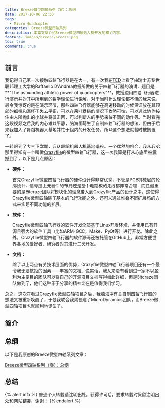 ```yaml
---
title: Breeze微型四轴系列（零）：总纲
date: 2017-10-06 22:30
tags:
  - Micro Quadcopter
categories: Breeze微型四轴系列
description: 本篇文章介绍Breeze微型四轴无人机开发的相关内容。
feature: images/breeze/breeze.png
toc: true
comments: true
---
```


## 前言

我记得自己第一次接触四轴飞行器是在大一，有一次我在[TED](https://www.ted.com)上看了由瑞士苏黎世联邦理工大学的Raffaello D'Andrea教授所做的关于四轴飞行器的演讲，题目是**"The astounding athletic power of quadcopters"**，教授边用四轴飞行器进行演示并对其中所用到的数学理论进行讲解，对于当时什么理论都不懂的我来说，最令我惊讶的是在演示环节，那些四轴飞行器能够在高速移动的时候保证放在其顶部的细棍和酒杯不失去平衡，可以在桨叶受损的情况下依然可控，可以通过协作接住由人所抛出的小球并将其击回，可以判断人的手势来做不同的动作等。当时看完这段视频之后我的内心难以平静，脑海里萌生了自制四轴飞行器的想法，但由于后来我加入了舞蹈机器人基地并忙于组内的开发任务，所以这个想法就暂时被搁置了。

<!--more-->

一转眼到了大三下学期，我从舞蹈机器人机基地退役。一个偶然的机会，我从我弟那里得知有一个叫做[Crazyflie](https://www.bitcraze.io/)的微型四轴飞行器，这一次我算是打从心底里被震撼到了，以下是几点原因：

- **硬件：**

  首先Crazyflie微型四轴飞行器的硬件设计得非常优秀，不管是PCB机械层的轮廓设计、信号层上元器件的布局还是整个电路板的走线都非常合理，而且最重要的是Bitcraze团队将模块化的理念带入到Crazyflie产品的设计之中，这使得Crazyflie微型四轴除了基本的飞行功能之外，还可以通过堆叠不同扩展坞的方式来实现不同功能的扩展。

- **软件：**

  Crazyflie微型四轴飞行器的软件开发全部基于Linux开发环境，并使用已有开源且强大的软件工具（比如ARM-GCC，Make、PyQt等）进行开发。除此之外，Crazyflie微型四轴飞行器的软件源码还被托管在GitHub上，非常方便世界各地的爱好者、研究者对其进行二次开发。

- **文档：**

  除了以上两点有关技术层面的优势，Crazyflie微型四轴飞行器项目还有一个最令我无法抗拒的因素——丰富的文档。说实话，我从来没有看到过一家不以盈利为主要目的团队可以将自己的开源项目文档写得如此详细，但是Bitcraze团队做到了，他们这种乐于分享的精神实在是值得我们学习。

总之，这次在看过Crazyflie微型四轴项目之后，我脑海中有关自制四轴飞行器的想法又被重新唤醒了，于是我联合我弟创建了MicroDynamics团队，而Breeze微型四轴项目也就顺利地诞生了。

## 简介

## 总纲

以下是我原创的Breeze微型四轴系列文章：

[Breeze微型四轴系列（零）：总纲](https://myyerrol.github.io/zh-cn/2017/10/06/breeze_quadcopter_0_superclass)

## 总结

{% alert info %}
普通个人转载请注明出处。获得许可后，要求转载时保留注明出处和网站链接，谢谢！
{% endalert %}
